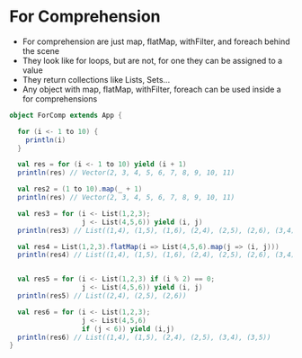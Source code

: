 # For Comprehension

- For comprehension are just map, flatMap, withFilter, and foreach behind the scene
- They look like for loops, but are not, for one they can be assigned to a value
- They return collections like Lists, Sets...
- Any object with map, flatMap, withFilter, foreach can be used inside a for comprehensions
 
```scala
object ForComp extends App {

  for (i <- 1 to 10) {
    println(i)
  }

  val res = for (i <- 1 to 10) yield (i + 1)
  println(res) // Vector(2, 3, 4, 5, 6, 7, 8, 9, 10, 11)

  val res2 = (1 to 10).map(_ + 1)
  println(res) // Vector(2, 3, 4, 5, 6, 7, 8, 9, 10, 11)

  val res3 = for (i <- List(1,2,3);
                  j <- List(4,5,6)) yield (i, j)
  println(res3) // List((1,4), (1,5), (1,6), (2,4), (2,5), (2,6), (3,4), (3,5), (3,6))

  val res4 = List(1,2,3).flatMap(i => List(4,5,6).map(j => (i, j)))
  println(res4) // List((1,4), (1,5), (1,6), (2,4), (2,5), (2,6), (3,4), (3,5), (3,6))


  val res5 = for (i <- List(1,2,3) if (i % 2) == 0;
                  j <- List(4,5,6)) yield (i, j)
  println(res5) // List((2,4), (2,5), (2,6))

  val res6 = for (i <- List(1,2,3);
                  j <- List(4,5,6)
                  if (j < 6)) yield (i,j)
  println(res6) // List((1,4), (1,5), (2,4), (2,5), (3,4), (3,5))
}
```
